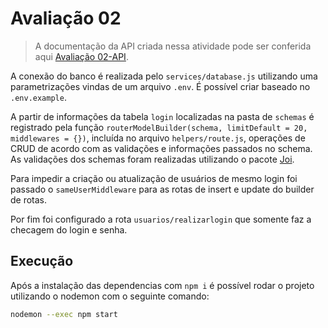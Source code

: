 # Avaliação 02

> A documentação da API criada nessa atividade pode ser conferida aqui [Avaliação 02-API](https://documenter.getpostman.com/view/12463861/UVR8o7hk).

A conexão do banco é realizada pelo `services/database.js` utilizando uma parametrizações vindas de um arquivo `.env`. É possível criar baseado no `.env.example`.

A partir de informações da tabela `login` localizadas na pasta de `schemas` é registrado pela função `routerModelBuilder(schema, limitDefault = 20, middlewares = {})`, incluída no arquivo `helpers/route.js`, operações de CRUD de acordo com as validações e informações passados no schema. As validações dos schemas foram realizadas utilizando o pacote [Joi](https://www.npmjs.com/package/joi).

Para impedir a criação ou atualização de usuários de mesmo login foi passado o `sameUserMiddleware` para as rotas de insert e update do builder de rotas.

Por fim foi configurado a rota `usuarios/realizarlogin` que somente faz a checagem do login e senha.

## Execução

Após a instalação das dependencias com `npm i` é possível rodar o projeto utilizando o nodemon com o seguinte comando:

```bash
nodemon --exec npm start
```
